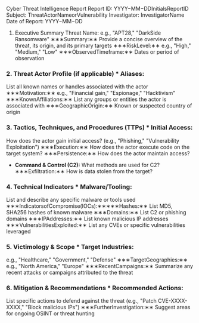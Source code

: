 Cyber Threat Intelligence Report
Report ID:
YYYY−MM−DDInitialsReportID
Subject:
ThreatActorNameorVulnerability
Investigator:
InvestigatorName
Date of Report:
YYYY−MM−DD
1. Executive Summary
Threat Name:
e.g., "APT28," "DarkSide Ransomware"
∗∗∗Summary:∗∗
Provide a concise overview of the threat, its origin, and its primary targets
∗∗∗RiskLevel:∗∗
e.g., "High," "Medium," "Low"
∗∗∗ObservedTimeframe:∗∗
Dates or period of observation
### **2. Threat Actor Profile (if applicable)** * **Aliases:**
List all known names or handles associated with the actor
∗∗∗Motivation:∗∗
e.g., "Financial gain," "Espionage," "Hacktivism"
∗∗∗KnownAffiliations:∗∗
List any groups or entities the actor is associated with
∗∗∗GeographicOrigin:∗∗
Known or suspected country of origin
### **3. Tactics, Techniques, and Procedures (TTPs)** * **Initial Access:**
How does the actor gain initial access? (e.g., "Phishing," "Vulnerability Exploitation")
∗∗∗Execution:∗∗
How does the actor execute code on the target system?
∗∗∗Persistence:∗∗
How does the actor maintain access?
* **Command & Control (C2):**
What methods are used for C2?
∗∗∗Exfiltration:∗∗
How is data stolen from the target?
### **4. Technical Indicators** * **Malware/Tooling:**
List and describe any specific malware or tools used
∗∗∗IndicatorsofCompromise(IOCs):∗∗∗∗∗Hashes:∗∗
List MD5, SHA256 hashes of known malware
∗∗∗Domains:∗∗
List C2 or phishing domains
∗∗∗IPAddresses:∗∗
List known malicious IP addresses
∗∗∗VulnerabilitiesExploited:∗∗
List any CVEs or specific vulnerabilities leveraged
### **5. Victimology & Scope** * **Target Industries:**
e.g., "Healthcare," "Government," "Defense"
∗∗∗TargetGeographies:∗∗
e.g., "North America," "Europe"
∗∗∗RecentCampaigns:∗∗
Summarize any recent attacks or campaigns attributed to the threat
### **6. Mitigation & Recommendations** * **Recommended Actions:**
List specific actions to defend against the threat (e.g., "Patch CVE-XXXX-XXXX," "Block malicious IPs")
∗∗∗FurtherInvestigation:∗∗
Suggest areas for ongoing OSINT or threat hunting


